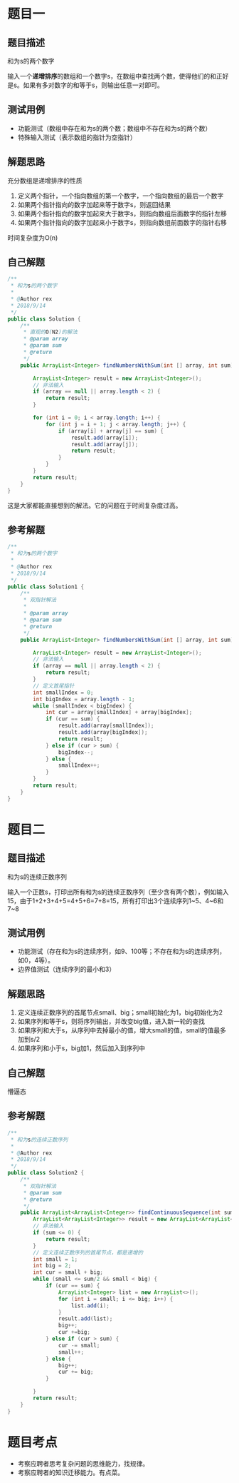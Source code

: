 # 题目一
## 题目描述
和为s的两个数字

输入一个**递增排序**的数组和一个数字s，在数组中查找两个数，使得他们的和正好是s。如果有多对数字的和等于s，则输出任意一对即可。

## 测试用例
* 功能测试（数组中存在和为s的两个数；数组中不存在和为s的两个数）
* 特殊输入测试（表示数组的指针为空指针）

## 解题思路
充分数组是递增排序的性质

1. 定义两个指针，一个指向数组的第一个数字，一个指向数组的最后一个数字
2. 如果两个指针指向的数字加起来等于数字s，则返回结果
3. 如果两个指针指向的数字加起来大于数字s，则指向数组后面数字的指针左移
4. 如果两个指针指向的数字加起来小于数字s，则指向数组前面数字的指针右移

时间复杂度为O(n)
## 自己解题
```Java
/**
 * 和为s的两个数字
 *
 * @Author rex
 * 2018/9/14
 */
public class Solution {
    /**
     * 直观的O(N2)的解法
     * @param array
     * @param sum
     * @return
     */
    public ArrayList<Integer> findNumbersWithSum(int [] array, int sum) {

        ArrayList<Integer> result = new ArrayList<Integer>();
        // 非法输入
        if (array == null || array.length < 2) {
            return result;
        }

        for (int i = 0; i < array.length; i++) {
            for (int j = i + 1; j < array.length; j++) {
                if (array[i] + array[j] == sum) {
                    result.add(array[i]);
                    result.add(array[j]);
                    return result;
                }
            }
        }
        return result;
    }
}
```
这是大家都能直接想到的解法。它的问题在于时间复杂度过高。

## 参考解题
```Java
/**
 * 和为s的两个数字
 *
 * @Author rex
 * 2018/9/14
 */
public class Solution1 {
    /**
     * 双指针解法
     *
     * @param array
     * @param sum
     * @return
     */
    public ArrayList<Integer> findNumbersWithSum(int [] array, int sum) {

        ArrayList<Integer> result = new ArrayList<Integer>();
        // 非法输入
        if (array == null || array.length < 2) {
            return result;
        }
        // 定义首尾指针
        int smallIndex = 0;
        int bigIndex = array.length - 1;
        while (smallIndex < bigIndex) {
            int cur = array[smallIndex] + array[bigIndex];
            if (cur == sum) {
                result.add(array[smallIndex]);
                result.add(array[bigIndex]);
                return result;
            } else if (cur > sum) {
                bigIndex--;
            } else {
                smallIndex++;
            }
        }
        return result;
    }
}
```

# 题目二
## 题目描述
和为s的连续正数序列

输入一个正数s，打印出所有和为s的连续正数序列（至少含有两个数），例如输入15，由于1+2+3+4+5=4+5+6=7+8=15，所有打印出3个连续序列1~5、4~6和7~8

## 测试用例
* 功能测试（存在和为s的连续序列，如9、100等；不存在和为s的连续序列，如0，4等）。
* 边界值测试（连续序列的最小和3）

## 解题思路
1. 定义连续正数序列的首尾节点small、big；small初始化为1，big初始化为2
2. 如果序列和等于s，则将序列输出，并改变big值，进入新一轮的查找
2. 如果序列和大于s，从序列中去掉最小的值，增大small的值，small的值最多加到s/2
3. 如果序列和小于s，big加1，然后加入到序列中

## 自己解题
懵逼态
## 参考解题
```Java
/**
 * 和为s的连续正数序列
 *
 * @Author rex
 * 2018/9/14
 */
public class Solution2 {
    /**
     * 双指针解法
     * @param sum
     * @return
     */
    public ArrayList<ArrayList<Integer>> findContinuousSequence(int sum) {
        ArrayList<ArrayList<Integer>> result = new ArrayList<ArrayList<Integer>>();
        // 非法输入
        if (sum <= 0) {
            return result;
        }
        // 定义连续正数序列的首尾节点，都是递增的
        int small = 1;
        int big = 2;
        int cur = small + big;
        while (small <= sum/2 && small < big) {
            if (cur == sum) {
                ArrayList<Integer> list = new ArrayList<>();
                for (int i = small; i <= big; i++) {
                    list.add(i);
                }
                result.add(list);
                big++;
                cur +=big;
            } else if (cur > sum) {
                cur -= small;
                small++;
            } else {
                big++;
                cur += big;
            }

        }
        return result;
    }
}
```
# 题目考点
* 考察应聘者思考复杂问题的思维能力，找规律。
* 考察应聘者的知识迁移能力。有点菜。
